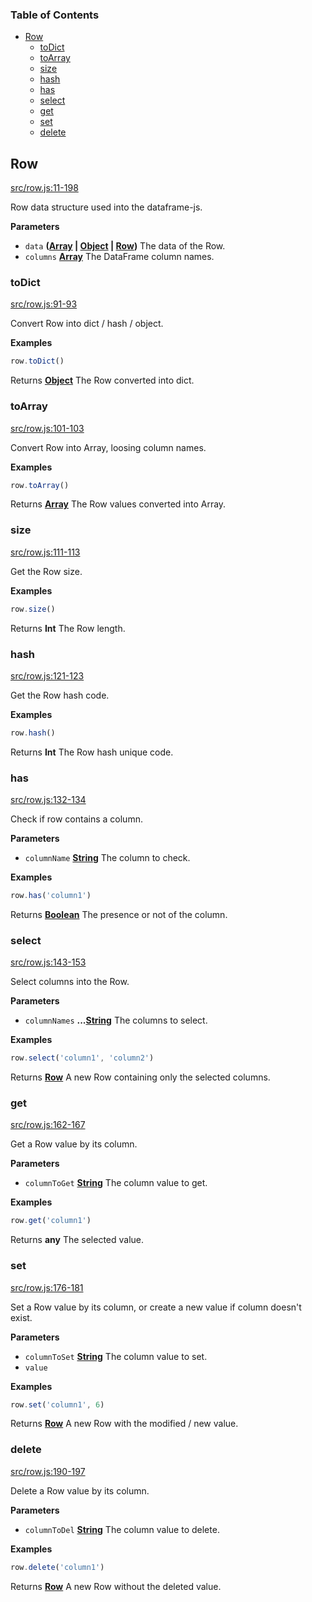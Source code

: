 <!-- Generated by documentation.js. Update this documentation by updating the source code. -->

### Table of Contents

-   [Row][1]
    -   [toDict][2]
    -   [toArray][3]
    -   [size][4]
    -   [hash][5]
    -   [has][6]
    -   [select][7]
    -   [get][8]
    -   [set][9]
    -   [delete][10]

## Row

[src/row.js:11-198][11]

Row data structure used into the dataframe-js.

**Parameters**

-   `data` **([Array][12] \| [Object][13] \| [Row][14])** The data of the Row.
-   `columns` **[Array][12]** The DataFrame column names.

### toDict

[src/row.js:91-93][15]

Convert Row into dict / hash / object.

**Examples**

```javascript
row.toDict()
```

Returns **[Object][13]** The Row converted into dict.

### toArray

[src/row.js:101-103][16]

Convert Row into Array, loosing column names.

**Examples**

```javascript
row.toArray()
```

Returns **[Array][12]** The Row values converted into Array.

### size

[src/row.js:111-113][17]

Get the Row size.

**Examples**

```javascript
row.size()
```

Returns **Int** The Row length.

### hash

[src/row.js:121-123][18]

Get the Row hash code.

**Examples**

```javascript
row.hash()
```

Returns **Int** The Row hash unique code.

### has

[src/row.js:132-134][19]

Check if row contains a column.

**Parameters**

-   `columnName` **[String][20]** The column to check.

**Examples**

```javascript
row.has('column1')
```

Returns **[Boolean][21]** The presence or not of the column.

### select

[src/row.js:143-153][22]

Select columns into the Row.

**Parameters**

-   `columnNames` **...[String][20]** The columns to select.

**Examples**

```javascript
row.select('column1', 'column2')
```

Returns **[Row][14]** A new Row containing only the selected columns.

### get

[src/row.js:162-167][23]

Get a Row value by its column.

**Parameters**

-   `columnToGet` **[String][20]** The column value to get.

**Examples**

```javascript
row.get('column1')
```

Returns **any** The selected value.

### set

[src/row.js:176-181][24]

Set a Row value by its column, or create a new value if column doesn't exist.

**Parameters**

-   `columnToSet` **[String][20]** The column value to set.
-   `value`  

**Examples**

```javascript
row.set('column1', 6)
```

Returns **[Row][14]** A new Row with the modified / new value.

### delete

[src/row.js:190-197][25]

Delete a Row value by its column.

**Parameters**

-   `columnToDel` **[String][20]** The column value to delete.

**Examples**

```javascript
row.delete('column1')
```

Returns **[Row][14]** A new Row without the deleted value.

[1]: #row

[2]: #todict

[3]: #toarray

[4]: #size

[5]: #hash

[6]: #has

[7]: #select

[8]: #get

[9]: #set

[10]: #delete

[11]: https://github.com/Gmousse/dataframe-js/blob/96dcfcf3860ecb179ec6acd6591aec40332e1280/src/row.js#L11-L198 "Source code on GitHub"

[12]: https://developer.mozilla.org/docs/Web/JavaScript/Reference/Global_Objects/Array

[13]: https://developer.mozilla.org/docs/Web/JavaScript/Reference/Global_Objects/Object

[14]: #row

[15]: https://github.com/Gmousse/dataframe-js/blob/96dcfcf3860ecb179ec6acd6591aec40332e1280/src/row.js#L91-L93 "Source code on GitHub"

[16]: https://github.com/Gmousse/dataframe-js/blob/96dcfcf3860ecb179ec6acd6591aec40332e1280/src/row.js#L101-L103 "Source code on GitHub"

[17]: https://github.com/Gmousse/dataframe-js/blob/96dcfcf3860ecb179ec6acd6591aec40332e1280/src/row.js#L111-L113 "Source code on GitHub"

[18]: https://github.com/Gmousse/dataframe-js/blob/96dcfcf3860ecb179ec6acd6591aec40332e1280/src/row.js#L121-L123 "Source code on GitHub"

[19]: https://github.com/Gmousse/dataframe-js/blob/96dcfcf3860ecb179ec6acd6591aec40332e1280/src/row.js#L132-L134 "Source code on GitHub"

[20]: https://developer.mozilla.org/docs/Web/JavaScript/Reference/Global_Objects/String

[21]: https://developer.mozilla.org/docs/Web/JavaScript/Reference/Global_Objects/Boolean

[22]: https://github.com/Gmousse/dataframe-js/blob/96dcfcf3860ecb179ec6acd6591aec40332e1280/src/row.js#L143-L153 "Source code on GitHub"

[23]: https://github.com/Gmousse/dataframe-js/blob/96dcfcf3860ecb179ec6acd6591aec40332e1280/src/row.js#L162-L167 "Source code on GitHub"

[24]: https://github.com/Gmousse/dataframe-js/blob/96dcfcf3860ecb179ec6acd6591aec40332e1280/src/row.js#L176-L181 "Source code on GitHub"

[25]: https://github.com/Gmousse/dataframe-js/blob/96dcfcf3860ecb179ec6acd6591aec40332e1280/src/row.js#L190-L197 "Source code on GitHub"
